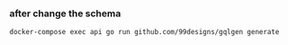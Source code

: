 ### after change the schema
```
docker-compose exec api go run github.com/99designs/gqlgen generate
```
